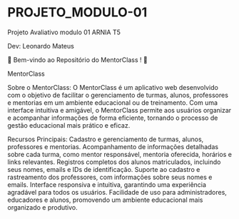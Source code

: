 # PROJETO_MODULO-01
Projeto Avaliativo modulo 01 ARNIA T5

Dev: Leonardo Mateus

🚀 Bem-vindo ao Repositório do MentorClass ! 🚀

MentorClass

Sobre o MentorClass:
O MentorClass é um aplicativo web desenvolvido com o objetivo de facilitar o gerenciamento de turmas,
alunos, professores e mentorias em um ambiente educacional ou de treinamento. Com uma interface
intuitiva e amigável, o MentorClass permite aos usuários organizar e acompanhar informações de forma
eficiente, tornando o processo de gestão educacional mais prático e eficaz.

Recursos Principais:
Cadastro e gerenciamento de turmas, alunos, professores e mentorias.
Acompanhamento de informações detalhadas sobre cada turma, como mentor responsável, mentoria oferecida,
horários e links relevantes.
Registros completos dos alunos matriculados, incluindo seus nomes, emails e IDs de identificação.
Suporte ao cadastro e rastreamento dos professores, com informações sobre seus nomes e emails.
Interface responsiva e intuitiva, garantindo uma experiência agradável para todos os usuários.
Facilidade de uso para administradores, educadores e alunos, promovendo um ambiente educacional mais organizado e produtivo.
